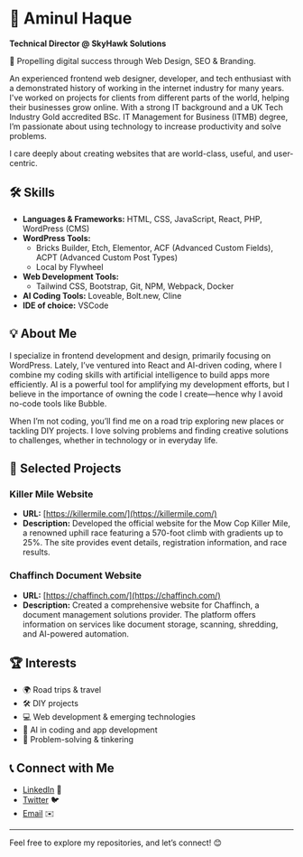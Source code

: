 # 🌟 Aminul Haque
**Technical Director @ SkyHawk Solutions**

🚀 Propelling digital success through Web Design, SEO & Branding.

An experienced frontend web designer, developer, and tech enthusiast with a demonstrated history of working in the internet industry for many years. I've worked on projects for clients from different parts of the world, helping their businesses grow online. With a strong IT background and a UK Tech Industry Gold accredited BSc. IT Management for Business (ITMB) degree, I’m passionate about using technology to increase productivity and solve problems. 

I care deeply about creating websites that are world-class, useful, and user-centric.

## 🛠️ Skills
- **Languages & Frameworks:** HTML, CSS, JavaScript, React, PHP, WordPress (CMS)
- **WordPress Tools:** 
  - Bricks Builder, Etch, Elementor, ACF (Advanced Custom Fields), ACPT (Advanced Custom Post Types)
  - Local by Flywheel
- **Web Development Tools:**
  - Tailwind CSS, Bootstrap, Git, NPM, Webpack, Docker
- **AI Coding Tools:** Loveable, Bolt.new, Cline
- **IDE of choice:** VSCode

## 💡 About Me
I specialize in frontend development and design, primarily focusing on WordPress. Lately, I’ve ventured into React and AI-driven coding, where I combine my coding skills with artificial intelligence to build apps more efficiently. AI is a powerful tool for amplifying my development efforts, but I believe in the importance of owning the code I create—hence why I avoid no-code tools like Bubble.

When I’m not coding, you’ll find me on a road trip exploring new places or tackling DIY projects. I love solving problems and finding creative solutions to challenges, whether in technology or in everyday life.

## 🚀 Selected Projects

### Killer Mile Website
- **URL:** [https://killermile.com/](https://killermile.com/)
- **Description:** Developed the official website for the Mow Cop Killer Mile, a renowned uphill race featuring a 570-foot climb with gradients up to 25%. The site provides event details, registration information, and race results.

### Chaffinch Document Website
- **URL:** [https://chaffinch.com/](https://chaffinch.com/)
- **Description:** Created a comprehensive website for Chaffinch, a document management solutions provider. The platform offers information on services like document storage, scanning, shredding, and AI-powered automation.

## 🏆 Interests
- 🌍 Road trips & travel
- 🛠️ DIY projects
- 💻 Web development & emerging technologies
- 🤖 AI in coding and app development
- 🧩 Problem-solving & tinkering

## 📞 Connect with Me
- [LinkedIn](https://www.linkedin.com/in/aminulhaquerobin/) 👔
- [Twitter](https://x.com/_aminulhaque) 🐦
- [Email](contact@aminulhaque.com) ✉️

---

Feel free to explore my repositories, and let’s connect! 😊
